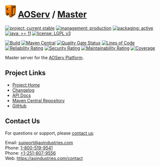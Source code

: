 # [<img src="ao-logo.png" alt="AO Logo" width="35" height="40">](https://github.com/ao-apps) [AOServ](https://aoindustries.com/aoserv/) / [Master](https://github.com/ao-apps/aoserv-master)

[![project: current stable](https://aoindustries.com/ao-badges/project-current-stable.svg)](https://aoindustries.com/life-cycle#project-current-stable)
[![management: production](https://aoindustries.com/ao-badges/management-production.svg)](https://aoindustries.com/life-cycle#management-production)
[![packaging: active](https://aoindustries.com/ao-badges/packaging-active.svg)](https://aoindustries.com/life-cycle#packaging-active)  
[![java: &gt;= 11](https://aoindustries.com/ao-badges/java-11.svg)](https://docs.oracle.com/en/java/javase/11/)
[![license: LGPL v3](https://aoindustries.com/ao-badges/license-lgpl-3.0.svg)](https://www.gnu.org/licenses/lgpl-3.0)

[![Build](https://github.com/ao-apps/aoserv-master/workflows/Build/badge.svg?branch=master)](https://github.com/ao-apps/aoserv-master/actions?query=workflow%3ABuild)
[![Maven Central](https://maven-badges.herokuapp.com/maven-central/com.aoindustries/aoserv-master/badge.svg)](https://maven-badges.herokuapp.com/maven-central/com.aoindustries/aoserv-master)
[![Quality Gate Status](https://sonarcloud.io/api/project_badges/measure?branch=master&project=com.aoapps.platform%3Aaoapps-master&metric=alert_status)](https://sonarcloud.io/dashboard?branch=master&id=com.aoapps.platform%3Aaoapps-master)
[![Lines of Code](https://sonarcloud.io/api/project_badges/measure?branch=master&project=com.aoapps.platform%3Aaoapps-master&metric=ncloc)](https://sonarcloud.io/component_measures?branch=master&id=com.aoapps.platform%3Aaoapps-master&metric=ncloc)  
[![Reliability Rating](https://sonarcloud.io/api/project_badges/measure?branch=master&project=com.aoapps.platform%3Aaoapps-master&metric=reliability_rating)](https://sonarcloud.io/component_measures?branch=master&id=com.aoapps.platform%3Aaoapps-master&metric=Reliability)
[![Security Rating](https://sonarcloud.io/api/project_badges/measure?branch=master&project=com.aoapps.platform%3Aaoapps-master&metric=security_rating)](https://sonarcloud.io/component_measures?branch=master&id=com.aoapps.platform%3Aaoapps-master&metric=Security)
[![Maintainability Rating](https://sonarcloud.io/api/project_badges/measure?branch=master&project=com.aoapps.platform%3Aaoapps-master&metric=sqale_rating)](https://sonarcloud.io/component_measures?branch=master&id=com.aoapps.platform%3Aaoapps-master&metric=Maintainability)
[![Coverage](https://sonarcloud.io/api/project_badges/measure?branch=master&project=com.aoapps.platform%3Aaoapps-master&metric=coverage)](https://sonarcloud.io/component_measures?branch=master&id=com.aoapps.platform%3Aaoapps-master&metric=Coverage)

Master server for the [AOServ Platform](https://aoindustries.com/aoserv/).

## Project Links
* [Project Home](https://aoindustries.com/aoserv/master/)
* [Changelog](https://aoindustries.com/aoserv/master/changelog)
* [API Docs](https://aoindustries.com/aoserv/master/apidocs/)
* [Maven Central Repository](https://central.sonatype.com/search?namespace=com.aoindustries&q=a%3Aaoserv-master)
* [GitHub](https://github.com/ao-apps/aoserv-master)

## Contact Us
For questions or support, please [contact us](https://aoindustries.com/contact):

Email: [support@aoindustries.com](mailto:support@aoindustries.com)  
Phone: [1-800-519-9541](tel:1-800-519-9541)  
Phone: [+1-251-607-9556](tel:+1-251-607-9556)  
Web: https://aoindustries.com/contact
